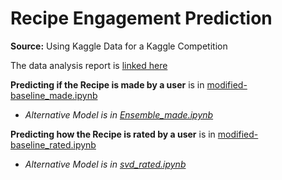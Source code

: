# Recipe Engagement Prediction #

**Source:** Using Kaggle Data for a Kaggle Competition

The data analysis report is [linked here](https://github.com/willcpo/recipe-engagement-prediction/blob/2dd08336723aab3031156b096b529cc316ee8481/data-analysis-report.pdf)

**Predicting if the Recipe is made by a user** is in [modified-baseline_made.ipynb](https://github.com/willcpo/recipe-engagement-prediction/blob/29e75d5e97c864032dde71368c1565a309ecbffe/modified-baseline_made.ipynb)
- *Alternative Model is in [Ensemble_made.ipynb](https://github.com/willcpo/recipe-engagement-prediction/blob/dc1b1b610e6fdfbb6c9a13e73c7af5f1adbb99ff/Ensemble_made.ipynb)*

**Predicting how the Recipe is rated by a user** is in [modified-baseline_rated.ipynb](https://github.com/willcpo/recipe-engagement-prediction/blob/29e75d5e97c864032dde71368c1565a309ecbffe/modified-baseline_rated.ipynb)
- *Alternative Model is in [svd_rated.ipynb](https://github.com/willcpo/recipe-engagement-prediction/blob/556d1f7dd1910bb24f527d6fa29ab29cf936ae1d/svd_rated.ipynb)*
